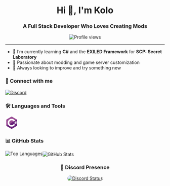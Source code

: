 <h1 align="center">Hi 👋, I'm Kolo</h1>
<h3 align="center">A Full Stack Developer Who Loves Creating Mods</h3>

<p align="center">
  <img src="https://komarev.com/ghpvc/?username=TheKolo12&label=Profile%20views&color=0e75b6&style=plastic" alt="Profile views" />
</p>

---

- 🌱 I’m currently learning **C#** and the **EXILED Framework** for **SCP: Secret Laboratory**
- 🧩 Passionate about modding and game server customization
- 🚀 Always looking to improve and try something new


<h3 align="left">🔗 Connect with me</h3>
<p align="left">
  <a href="https://discord.gg/Y6z86Cq4sU" target="_blank">
    <img align="center" src="https://raw.githubusercontent.com/rahuldkjain/github-profile-readme-generator/master/src/images/icons/Social/discord.svg" alt="Discord" height="30" width="40" />
  </a>
</p>


<h3 align="left">🛠️ Languages and Tools</h3>
<p align="left">
  <img src="https://raw.githubusercontent.com/devicons/devicon/master/icons/csharp/csharp-original.svg" alt="C#" width="40" height="40"/>
  <!-- Aggiungi altri strumenti qui se vuoi -->
</p>


<h3 align="left">📊 GitHub Stats</h3>
<p>
  <img align="left" src="https://github-readme-stats.vercel.app/api/top-langs?username=TheKolo12&show_icons=true&theme=dark&locale=en&layout=compact" alt="Top Languages" />
</p>

<p>
  <img align="center" src="https://github-readme-stats.vercel.app/api?username=TheKolo12&show_icons=true&theme=dark&locale=en" alt="GitHub Stats" />
</p>

<h3 align="center">📡 Discord Presence</h3>
<p align="center">
  <a href="https://discord.com/users/1270370648325099532" target="_blank">
    <img 
      src="https://lanyard.cnrad.dev/api/1270370648325099532?theme=dark&bg=00000080&animated=true&hideDiscrim=false&borderRadius=10px" 
      alt="Discord Status"
      style="max-width: 900%; width: 700px; height: auto; border-radius: 12px;"
    />
  </a>
</p>
